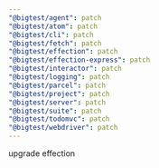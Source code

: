```yaml
---
"@bigtest/agent": patch
"@bigtest/atom": patch
"@bigtest/cli": patch
"@bigtest/fetch": patch
"@bigtest/effection": patch
"@bigtest/effection-express": patch
"@bigtest/interactor": patch
"@bigtest/logging": patch
"@bigtest/parcel": patch
"@bigtest/project": patch
"@bigtest/server": patch
"@bigtest/suite": patch
"@bigtest/todomvc": patch
"@bigtest/webdriver": patch
---
```


upgrade effection
